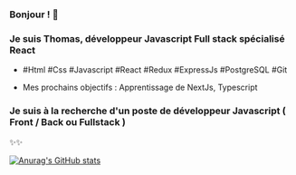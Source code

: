 ### Bonjour ! 👋

### Je suis Thomas, développeur Javascript Full stack spécialisé React

- #Html #Css #Javascript #React #Redux #ExpressJs #PostgreSQL #Git

- Mes prochains objectifs : Apprentissage de NextJs, Typescript


### Je suis à la recherche d'un poste de développeur Javascript ( Front / Back ou Fullstack )

✨✨

[![Anurag's GitHub stats](https://github-readme-stats.vercel.app/api?username=Thomas-279)](https://github.com/Thomas-279/github-readme-stats)
